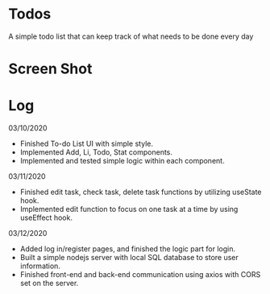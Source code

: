 # Todos
A simple todo list that can keep track of what needs to be done every day

# Screen Shot

# Log
03/10/2020
* Finished To-do List UI with simple style.
* Implemented Add, Li, Todo, Stat components.
* Implemented and tested simple logic within each component.

03/11/2020
* Finished edit task, check task, delete task functions by utilizing useState hook.
* Implemented edit function to focus on one task at a time by using useEffect hook.

03/12/2020
* Added log in/register pages, and finished the logic part for login.
* Built a simple nodejs server with local SQL database to store user information.
* Finished front-end and back-end communication using axios with CORS set on the server.
